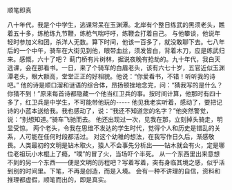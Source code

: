 顺笔即真
 
           
   八十年代，我是个中学生，逃课常呆在玉渊潭。北岸有个整日练武的黑须老头，瞧着五十多，练枪练九节鞭，练枪气喘吁吁，练鞭会打着自己。
   与他攀谈，他说年轻时参加义和团，杀洋人无数。算下时间，他该一百多了，就没敢聊下去。七八年后的一个中午，骑车在大街见到他，眼带血丝，须发皆白，背着木刀，应是练武归来。感慨，六十了吧？
   蓟门桥有片树林，据说夜晚有抢劫的。九十年代，我白天逃课，会在那看书。一日，来了个骑车的白眉老头，该有六七十岁，五官近似玉渊潭老头，眼大额高，堂堂正正的好相貌。他说：“你爱看书，不错！听听我的诗吧。”
   他的诗是顺口溜和谜语的综合体，昂扬顿挫地念完，问：“猜我写的是什么？你猜不到！”原来每首诗都隐藏一个他当红卫兵的事。按时间计算，他那时有四十多了，红卫兵是中学生，不可能带他玩的-----
   他见我老实听着，感动了，要把记诗的小蓝本送给我。我也感动了，说：“我还不知道您的名字？”他突然警觉，说：“别想知道。”骑车飞驰而去。
他还出现过一次，见我在那，立刻掉头骑走，明显受惊。
   两个老头，令我在思维不发达的学生时代，觉得个人和历史是错乱的关系，人可能在任何时段都活过。
   对这个幼稚的想法，在我写作日久后，渐感敬畏。人类最初的文明是钻木取火，猿人不会事先分析出——钻木就会有火，定是哪位老祖玩小木棍上了瘾，“噗”的冒了火，当场吓个半死。
   从一个东西里出来意想不到的另一个东西——便是文明的历程吧？写着写着，突有身临其境之感，似乎活到别的时间里。下笔，不再是创造，而是入境。
   会有一种不讲理的自信，资料和推理都虚假，顺笔而出的，即是真实。
